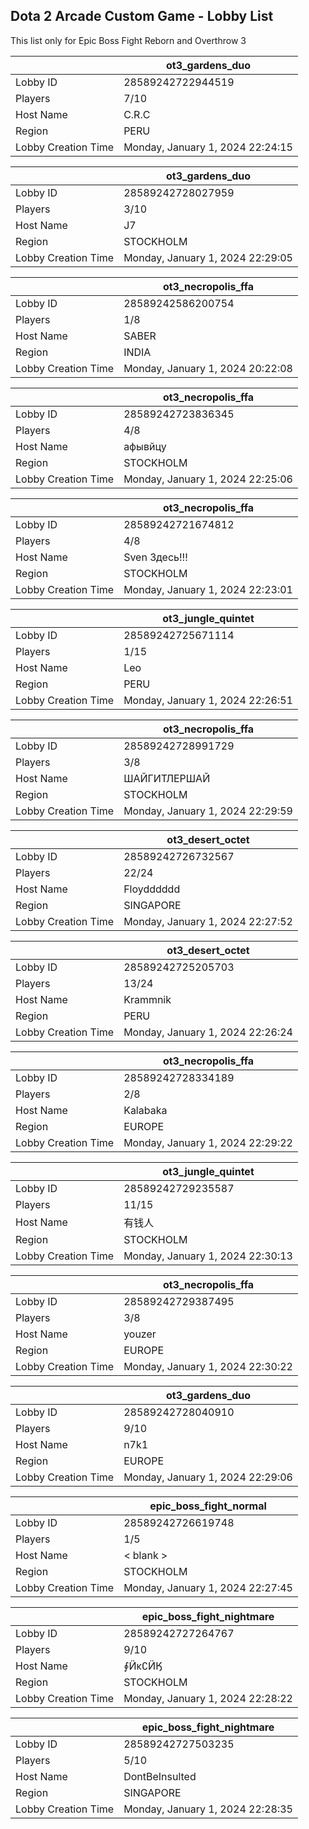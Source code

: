 ## Dota 2 Arcade Custom Game - Lobby List

This list only for Epic Boss Fight Reborn and Overthrow 3

|  | ot3_gardens_duo |
| ------ | ------ |
| Lobby ID | 28589242722944519 |
| Players | 7/10 |
| Host Name | C.R.C |
| Region | PERU |
| Lobby Creation Time | Monday, January 1, 2024 22:24:15 |


|  | ot3_gardens_duo |
| ------ | ------ |
| Lobby ID | 28589242728027959 |
| Players | 3/10 |
| Host Name | J7 |
| Region | STOCKHOLM |
| Lobby Creation Time | Monday, January 1, 2024 22:29:05 |


|  | ot3_necropolis_ffa |
| ------ | ------ |
| Lobby ID | 28589242586200754 |
| Players | 1/8 |
| Host Name | SABER |
| Region | INDIA |
| Lobby Creation Time | Monday, January 1, 2024 20:22:08 |


|  | ot3_necropolis_ffa |
| ------ | ------ |
| Lobby ID | 28589242723836345 |
| Players | 4/8 |
| Host Name | афывйцу |
| Region | STOCKHOLM |
| Lobby Creation Time | Monday, January 1, 2024 22:25:06 |


|  | ot3_necropolis_ffa |
| ------ | ------ |
| Lobby ID | 28589242721674812 |
| Players | 4/8 |
| Host Name | Sven Здесь!!! |
| Region | STOCKHOLM |
| Lobby Creation Time | Monday, January 1, 2024 22:23:01 |


|  | ot3_jungle_quintet |
| ------ | ------ |
| Lobby ID | 28589242725671114 |
| Players | 1/15 |
| Host Name | Leo |
| Region | PERU |
| Lobby Creation Time | Monday, January 1, 2024 22:26:51 |


|  | ot3_necropolis_ffa |
| ------ | ------ |
| Lobby ID | 28589242728991729 |
| Players | 3/8 |
| Host Name | ШАЙГИТЛЕРШАЙ |
| Region | STOCKHOLM |
| Lobby Creation Time | Monday, January 1, 2024 22:29:59 |


|  | ot3_desert_octet |
| ------ | ------ |
| Lobby ID | 28589242726732567 |
| Players | 22/24 |
| Host Name | Floydddddd |
| Region | SINGAPORE |
| Lobby Creation Time | Monday, January 1, 2024 22:27:52 |


|  | ot3_desert_octet |
| ------ | ------ |
| Lobby ID | 28589242725205703 |
| Players | 13/24 |
| Host Name | Krammnik |
| Region | PERU |
| Lobby Creation Time | Monday, January 1, 2024 22:26:24 |


|  | ot3_necropolis_ffa |
| ------ | ------ |
| Lobby ID | 28589242728334189 |
| Players | 2/8 |
| Host Name | Kalabaka |
| Region | EUROPE |
| Lobby Creation Time | Monday, January 1, 2024 22:29:22 |


|  | ot3_jungle_quintet |
| ------ | ------ |
| Lobby ID | 28589242729235587 |
| Players | 11/15 |
| Host Name | 有钱人 |
| Region | STOCKHOLM |
| Lobby Creation Time | Monday, January 1, 2024 22:30:13 |


|  | ot3_necropolis_ffa |
| ------ | ------ |
| Lobby ID | 28589242729387495 |
| Players | 3/8 |
| Host Name | youzer |
| Region | EUROPE |
| Lobby Creation Time | Monday, January 1, 2024 22:30:22 |


|  | ot3_gardens_duo |
| ------ | ------ |
| Lobby ID | 28589242728040910 |
| Players | 9/10 |
| Host Name | n7k1 |
| Region | EUROPE |
| Lobby Creation Time | Monday, January 1, 2024 22:29:06 |


|  | epic_boss_fight_normal |
| ------ | ------ |
| Lobby ID | 28589242726619748 |
| Players | 1/5 |
| Host Name | < blank > |
| Region | STOCKHOLM |
| Lobby Creation Time | Monday, January 1, 2024 22:27:45 |


|  | epic_boss_fight_nightmare |
| ------ | ------ |
| Lobby ID | 28589242727264767 |
| Players | 9/10 |
| Host Name | ∮Ӥκ∁ӤӃ |
| Region | STOCKHOLM |
| Lobby Creation Time | Monday, January 1, 2024 22:28:22 |


|  | epic_boss_fight_nightmare |
| ------ | ------ |
| Lobby ID | 28589242727503235 |
| Players | 5/10 |
| Host Name | DontBeInsulted |
| Region | SINGAPORE |
| Lobby Creation Time | Monday, January 1, 2024 22:28:35 |


